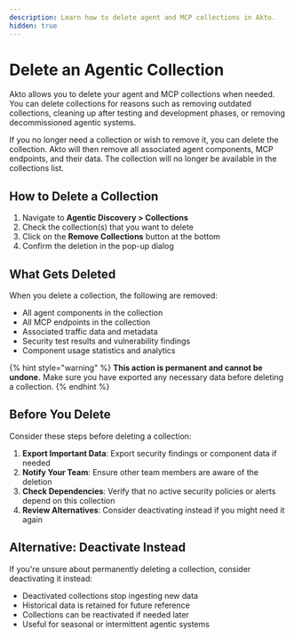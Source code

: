 ```yaml
---
description: Learn how to delete agent and MCP collections in Akto.
hidden: true
---
```


# Delete an Agentic Collection

Akto allows you to delete your agent and MCP collections when needed. You can delete collections for reasons such as removing outdated collections, cleaning up after testing and development phases, or removing decommissioned agentic systems.

If you no longer need a collection or wish to remove it, you can delete the collection. Akto will then remove all associated agent components, MCP endpoints, and their data. The collection will no longer be available in the collections list.

## How to Delete a Collection

1. Navigate to **Agentic Discovery > Collections**
2. Check the collection(s) that you want to delete
3. Click on the **Remove Collections** button at the bottom
4. Confirm the deletion in the pop-up dialog

## What Gets Deleted

When you delete a collection, the following are removed:

- All agent components in the collection
- All MCP endpoints in the collection
- Associated traffic data and metadata
- Security test results and vulnerability findings
- Component usage statistics and analytics

{% hint style="warning" %}
**This action is permanent and cannot be undone.** Make sure you have exported any necessary data before deleting a collection.
{% endhint %}

## Before You Delete

Consider these steps before deleting a collection:

1. **Export Important Data**: Export security findings or component data if needed
2. **Notify Your Team**: Ensure other team members are aware of the deletion
3. **Check Dependencies**: Verify that no active security policies or alerts depend on this collection
4. **Review Alternatives**: Consider deactivating instead if you might need it again

## Alternative: Deactivate Instead

If you're unsure about permanently deleting a collection, consider deactivating it instead:

- Deactivated collections stop ingesting new data
- Historical data is retained for future reference
- Collections can be reactivated if needed later
- Useful for seasonal or intermittent agentic systems
